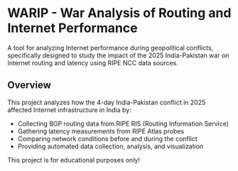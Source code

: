 # WARIP - War Analysis of Routing and Internet Performance

A tool for analyzing Internet performance during geopolitical conflicts, specifically designed to study the impact of the 2025 India-Pakistan war on Internet routing and latency using RIPE NCC data sources.

## Overview

This project analyzes how the 4-day India-Pakistan conflict in 2025 affected Internet infrastructure in India by:
- Collecting BGP routing data from RIPE RIS (Routing Information Service)
- Gathering latency measurements from RIPE Atlas probes
- Comparing network conditions before and during the conflict
- Providing automated data collection, analysis, and visualization

This project is for educational purposes only!
